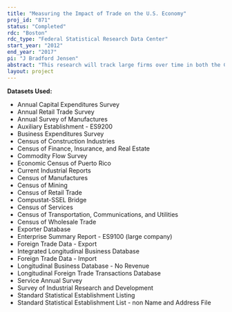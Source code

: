 ```yaml
---
title: "Measuring the Impact of Trade on the U.S. Economy"
proj_id: "871"
status: "Completed"
rdc: "Boston"
rdc_type: "Federal Statistical Research Data Center"
start_year: "2012"
end_year: "2017"
pi: "J Bradford Jensen"
abstract: "This research will track large firms over time in both the Census Bureau trade transaction data and its Business Register. By tracking firms with large volumes of imports and exports, we will test the methodology used to create the Longitudinal Foreign Trade Transactions Database (LFTTD). There appear to be a number of firms that either do not export one year and then exhibit large export transaction values the following year, or export large amounts followed immediately by zero exports. Focusing on the source of these large changes would help identify potential bad matches, high firm level export volatility or important mergers & acquisitions in the Business Register. This project will also examine whether imports displace domestic production and exports. This would require linking detailed information from the Census of Manufactures product trailer data, detailed information on products used from the material trailer data, other product information from the Current Industrial Reports, and product information from the LFTTD to examine the product composition of U.S. firms’ domestic production, imports, and exports. A number of firms import products they do not report using and report exporting products they do not report producing. Examining the product displacement from imports would require linking production and trade data at the firm level."
layout: project
---
```


**Datasets Used:**

  - Annual Capital Expenditures Survey 
  - Annual Retail Trade Survey 
  - Annual Survey of Manufactures 
  - Auxiliary Establishment - ES9200 
  - Business Expenditures Survey 
  - Census of Construction Industries 
  - Census of Finance, Insurance, and Real Estate 
  - Commodity Flow Survey 
  - Economic Census of Puerto Rico 
  - Current Industrial Reports 
  - Census of Manufactures 
  - Census of Mining 
  - Census of Retail Trade 
  - Compustat-SSEL Bridge 
  - Census of Services 
  - Census of Transportation, Communications, and Utilities 
  - Census of Wholesale Trade 
  - Exporter Database 
  - Enterprise Summary Report - ES9100 (large company) 
  - Foreign Trade Data - Export 
  - Integrated Longitudinal Business Database 
  - Foreign Trade Data - Import 
  - Longitudinal Business Database - No Revenue 
  - Longitudinal Foreign Trade Transactions Database 
  - Service Annual Survey 
  - Survey of Industrial Research and Development 
  - Standard Statistical Establishment Listing 
  - Standard Statistical Establishment List - non Name and Address File 

